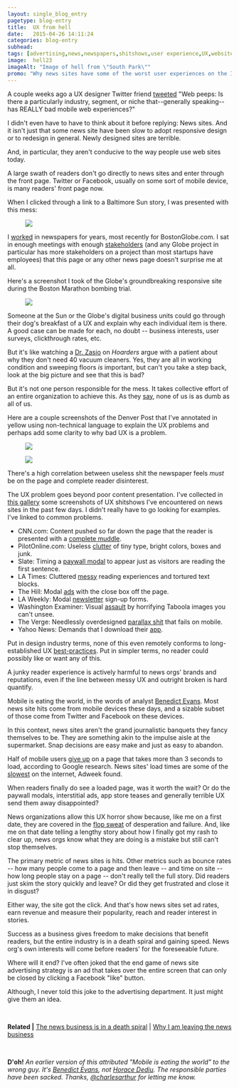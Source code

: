 ```yaml
---
layout: single_blog_entry
pagetype: blog-entry
title:  UX from hell
date:   2015-04-26 14:11:24
categories: blog-entry
subhead:
tags: [advertising,news,newspapers,shitshows,user experience,UX,websites]
image:  hell23
imageAlt: "Image of hell from \"South Park\""
promo: "Why news sites have some of the worst user experiences on the Internet."
---  
```


A couple weeks ago a UX designer Twitter friend [tweeted][11] "Web peeps: Is there a particularly industry, segment, or niche that--generally speaking--has REALLY bad mobile web experiences?"

I didn't even have to have to think about it before replying: News sites. And it isn't just that some news site have been slow to adopt responsive design or to redesign in general. Newly designed sites are terrible.

And, in particular, they aren't conducive to the way people use web sites today.

A large swath of readers don't go directly to news sites and enter through the front page. Twitter or Facebook, usually on some sort of mobile device, is many readers' front page now.

When I clicked through a link to a Baltimore Sun story, I was presented with this mess:

<figure class="blog-embed-image">
<img class="half-width" src="http://davidputney.com/siteart/IMG_3050.jpg">
</figure>

I [worked][12] in newspapers for years, most recently for BostonGlobe.com. I sat in enough meetings with enough [stakeholders][13] (and any Globe project in particular has more stakeholders on a project than most startups have employees) that this page or any other news page doesn't surprise me at all.

Here's a screenshot I took of the Globe's groundbreaking responsive site during the Boston Marathon bombing trial.

<figure class="blog-embed-image">
<img class="half-width" src="http://davidputney.com/siteart/IMG_3048.jpg">
</figure>

Someone at the Sun or the Globe's digital business units could go through their dog's breakfast of a UX and explain why each individual item is there. A good case can be made for each, no doubt -- business interests, user surveys, clickthrough rates, etc.

But it's like watching a [Dr. Zasio][14] on *Hoarders* argue with a patient about why they don't need 40 vacuum cleaners. Yes, they are all in working condition and sweeping floors *is* important, but can't you take a step back, look at the big picture and see that this is bad?

[11]: https://twitter.com/ChrisFerdinandi/status/587414172436168705
[12]: http://www.davidputney.com/2015/01/i-fled-the-news-today-oh-boy.html
[13]: http://cdn1-www.shocktillyoudrop.com/assets/uploads/2014/09/Buffy-the-Vampire-Slayer.jpg
[14]: https://www.linkedin.com/pub/dr-robin-zasio/6/406/842

But it's not one person responsible for the mess. It takes collective effort of an entire organization to achieve this. As they [say][1], none of us is as dumb as all of us.

Here are a couple screenshots of the Denver Post that I've annotated in yellow using non-technical language to explain the UX problems and perhaps add some clarity to why bad UX is a problem.
<figure class="blog-embed-image"><img class="full-width" src="http://davidputney.com/siteart/dp_image_two.jpg"></figure>
<figure class="blog-embed-image"><img class="full-width" src="http://davidputney.com/siteart/dp_image_one.jpg"></figure>

There's a high correlation between useless shit the newspaper feels *must* be on the page and complete reader disinterest.

The UX problem goes beyond poor content presentation. I've collected in [this gallery][2] some screenshots of UX shitshows I've encountered on news sites in the past few days. I didn't really have to go looking for examples. I've linked to common problems.

* CNN.com: Content pushed so far down the page that the reader is presented with a [complete muddle][3].
* PilotOnline.com: Useless [clutter][4] of tiny type, bright colors, boxes and junk.
* Slate: Timing a [paywall modal][5] to appear just as visitors are reading the first sentence.
* LA Times: Cluttered [messy][6] reading experiences and tortured text blocks.
* The Hill: Modal [ads][7] with the close box off the page.
* LA Weekly: Modal [newsletter][8] sign-up forms.
* Washington Examiner: Visual [assault][9] by horrifying Taboola images you can't unsee.
* The Verge: Needlessly overdesigned [parallax shit][16] that fails on mobile.
* Yahoo News: Demands that I download their [app][17].

Put in design industry terms, none of this even remotely conforms to long-established UX [best-practices][10]. Put in simpler terms, no reader could possibly like or want any of this.

A junky reader experience is actively harmful to news orgs' brands and reputations, even if the line between messy UX and outright broken is hard quantify.

Mobile is eating the world, in the words of analyst [Benedict Evans][11]. Most news site hits come from mobile devices these days, and a sizable subset of those come from Twitter and Facebook on these devices.

In this context, news sites aren't the grand journalistic banquets they fancy themselves to be. They are something akin to the impulse aisle at the supermarket. Snap decisions are easy make and just as easy to abandon.

Half of mobile users [give up][12] on a page that takes more than 3 seconds to load, according to Google research. News sites' load times are some of the [slowest][13] on the internet, Adweek found.

When readers finally do see a loaded page, was it worth the wait? Or do the paywall modals, interstitial ads, app store teases and generally terrible UX send them away disappointed?

News organizations allow this UX horror show because, like me on a first date, they are covered in the [flop sweat][14] of desperation and failure. And, like me on that date telling a lengthy story about how I finally got my rash to clear up, news orgs know what they are doing is a mistake but still can't stop themselves.

The primary metric of news sites is hits. Other metrics such as bounce rates -- how many people come to a page and then leave -- and time on site -- how long people stay on a page -- don't really tell the full story. Did readers just skim the story quickly and leave? Or did they get frustrated and close it in disgust?

Either way, the site got the click. And that's how news sites set ad rates, earn revenue and measure their popularity, reach and reader interest in stories.

Success as a business gives freedom to make decisions that benefit readers, but the entire industry is in a death spiral and gaining speed. News org's own interests will come before readers' for the foreseeable future.

Where will it end? I've often joked that the end game of news site advertising strategy is an ad that takes over the entire screen that can only be closed by clicking a Facebook "like" button.

Although, I never told this joke to the advertising department. It just might give them an idea.

&nbsp;

**Related |** [The news business is in a death spiral][22] | [Why I am leaving the news business][22]

&nbsp;

**D'oh!** *An earlier version of this attributed "Mobile is eating the world" to the wrong guy. It's [Benedict Evans][19], not [Horace Dediu][20]. The responsible parties have been sacked. Thanks, [@charlesarthur][18] for letting me know.*


[1]: http://www.despair.com/meetings.html
[2]: https://www.flickr.com/photos/21162212@N07/sets/72157651788983150
[3]: https://www.flickr.com/photos/21162212@N07/17094174709/
[4]: https://www.flickr.com/photos/21162212@N07/16660145333/
[5]: https://www.flickr.com/photos/21162212@N07/16657925804/in/photostream/
[6]: https://www.flickr.com/photos/21162212@N07/17094176879/
[7]: https://www.flickr.com/photos/21162212@N07/17094178129/
[8]: https://www.flickr.com/photos/21162212@N07/17092840760/
[8]: https://www.flickr.com/photos/21162212@N07/17094177689/
[9]: https://www.flickr.com/photos/21162212@N07/17092840760/
[10]: http://www.nngroup.com/articles/ten-usability-heuristics/
[11]: http://ben-evans.com/benedictevans/2014/10/28/presentation-mobile-is-eating-the-world
[12]: https://blog.kissmetrics.com/speed-is-a-killer/
[13]: http://www.adweek.com/news/technology/news-sites-top-list-slowest-loading-web-pages-161619
[14]: https://twitter.com/asymco/status/400297561124532224
[16]: https://www.flickr.com/photos/21162212@N07/17092608748/
[17]: https://www.flickr.com/photos/21162212@N07/17255657736/in/set-72157651788983150
[18]: https://twitter.com/charlesarthur
[19]: http://ben-evans.com/
[20]: http://www.asymco.com/
[21]: http://www.davidputney.com/2015/02/the-news-business.html
[22]: http://www.davidputney.com/2015/01/i-fled-the-news-today-oh-boy.html
